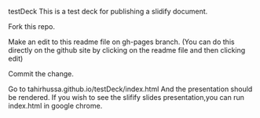  testDeck
This is a test deck for publishing a slidify document.

Fork this repo.

Make an edit to this readme file on gh-pages branch. (You can do this directly on the github site by clicking on the readme file and then clicking edit)

Commit the change.

Go to tahirhussa.github.io/testDeck/index.html And the presentation should be rendered. If you wish to see the slifify slides presentation,you can run index.html in google chrome. 
